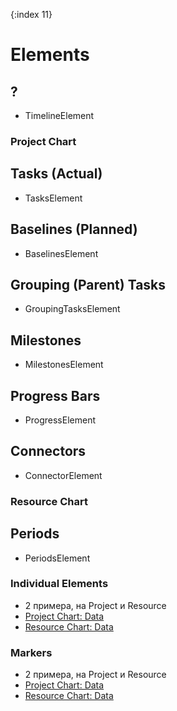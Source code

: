 {:index 11}
# Elements

## ?

* TimelineElement

### Project Chart

## Tasks (Actual)

* TasksElement

## Baselines (Planned)

* BaselinesElement

## Grouping (Parent) Tasks

* GroupingTasksElement

## Milestones

* MilestonesElement

## Progress Bars

* ProgressElement

## Connectors

* ConnectorElement

### Resource Chart

## Periods

* PeriodsElement

### Individual Elements

* 2 примера, на Project и Resource
* [Project Chart: Data](#Project_Chart#data_fields)
* [Resource Chart: Data](#Resource_Chart#data_fields)

### Markers

* 2 примера, на Project и Resource
* [Project Chart: Data](#Project_Chart#data_fields)
* [Resource Chart: Data](#Resource_Chart#data_fields)